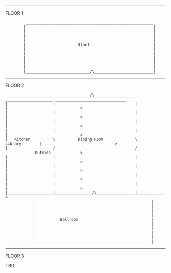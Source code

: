 --------------------------------------------------------------------------------
FLOOR 1

             ________________________________________________________
            |                                                        |
            |                                                        |
            |                                                        |
            |                                                        |
            |                       Start                            |
            |                                                        |
            |                                                        |
            |                                                        |
            |                                                        |
            |                                                        |
            |____________________________/\__________________________|

--------------------------------------------------------------------------------
FLOOR 2

     ____________________________________/\__________________ _____________________ _______________________________
    |                    |                                   |                     |                                >
    |                    |                                   |                     |                                >
    |                    |                                   |                     |                                >
    |                    |                                   |                     |                                >
    |   Kitchen          \          Dining Room              \      Library        |                                >
    |                    /                                   /                     -            Outside             >
    |                    |                                   |                     |                                >
    |                    |                                   |                     |                                >
    |                    |                                   |                     |                                >
    |                    |                                   |                     |                                >
    |____________________|________________/\_________________|_____________________|_______________________________ >
                |                                                   |
                |                                                   |
                |                                                   |
                |                                                   |
                |           Ballroom                                |
                |                                                   |
                |                                                   |
                |                                                   |
                |                                                   |
                |___________________________________________________|

--------------------------------------------------------------------------------
FLOOR 3

TBD